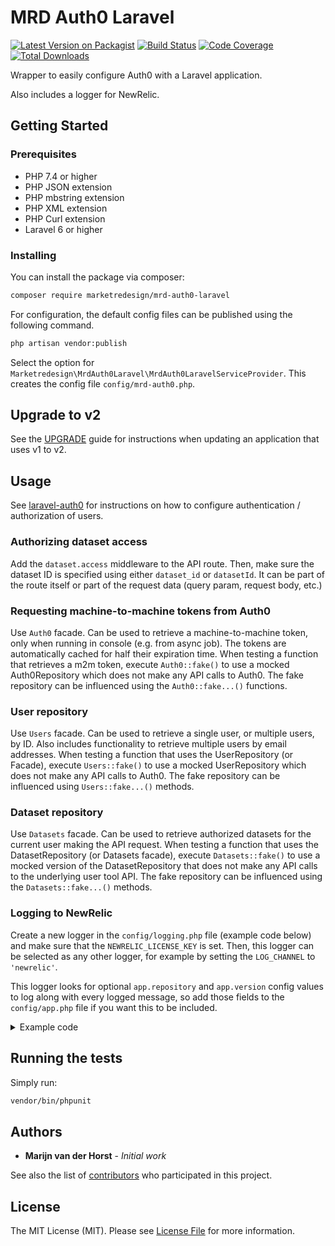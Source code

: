 # MRD Auth0 Laravel

[![Latest Version on Packagist](https://img.shields.io/packagist/v/marketredesign/mrd-auth0-laravel.svg?style=flat-square)](https://packagist.org/packages/marketredesign/mrd-auth0-laravel)
[![Build Status](https://img.shields.io/azure-devops/build/marketredesign/f65f3c91-a76b-44db-b3a7-3815b9938e01/19/master?style=flat-square)](https://dev.azure.com/marketredesign/Public%20Packages/_build?definitionId=19&_a=summary)
[![Code Coverage](https://img.shields.io/codecov/c/gh/marketredesign/mrd-auth0-laravel/master.svg?style=flat-square)](https://codecov.io/gh/marketredesign/mrd-auth0-laravel)
[![Total Downloads](https://img.shields.io/packagist/dt/marketredesign/mrd-auth0-laravel.svg?style=flat-square)](https://packagist.org/packages/marketredesign/mrd-auth0-laravel)

Wrapper to easily configure Auth0 with a Laravel application.

Also includes a logger for NewRelic.

## Getting Started

### Prerequisites

* PHP 7.4 or higher
* PHP JSON extension
* PHP mbstring extension
* PHP XML extension
* PHP Curl extension
* Laravel 6 or higher

### Installing

You can install the package via composer:

```bash
composer require marketredesign/mrd-auth0-laravel
```

For configuration, the default config files can be published using the following command.
```bash
php artisan vendor:publish
```
Select the option for `Marketredesign\MrdAuth0Laravel\MrdAuth0LaravelServiceProvider`. This creates the config file
`config/mrd-auth0.php`.

## Upgrade to v2
See the [UPGRADE](UPGRADE.md) guide for instructions when updating an application that uses v1 to v2.

## Usage
See [laravel-auth0](https://github.com/auth0/laravel-auth0) for instructions on how to configure 
authentication / authorization of users.

### Authorizing dataset access
Add the `dataset.access` middleware to the API route. Then, make sure the dataset ID is specified using either 
`dataset_id` or `datasetId`. It can be part of the route itself or part of the request data (query param, 
request body, etc.) 

### Requesting machine-to-machine tokens from Auth0
Use `Auth0` facade. Can be used to retrieve a machine-to-machine token, only when running in console (e.g. from async
job). The tokens are automatically cached for half their expiration time.
When testing a function that retrieves a m2m token, execute `Auth0::fake()` to use a mocked Auth0Repository which does
not make any API calls to Auth0. The fake repository can be influenced using the `Auth0::fake...()` functions.

### User repository
Use `Users` facade. Can be used to retrieve a single user, or multiple users, by ID.
Also includes functionality to retrieve multiple users by email addresses.
When testing a function that uses the UserRepository (or Facade), execute `Users::fake()` to use a mocked UserRepository
which does not make any API calls to Auth0. The fake repository can be influenced using `Users::fake...()` methods.

### Dataset repository
Use `Datasets` facade. Can be used to retrieve authorized datasets for the current user making the API request.
When testing a function that uses the DatasetRepository (or Datasets facade), execute `Datasets::fake()` to use a mocked
version of the DatasetRepository that does not make any API calls to the underlying user tool API. The fake repository
can be influenced using the `Datasets::fake...()` methods.

### Logging to NewRelic
Create a new logger in the `config/logging.php` file (example code below) and make sure that the `NEWRELIC_LICENSE_KEY`
is set. Then, this logger can be selected as any other logger, for example by setting the `LOG_CHANNEL` to `'newrelic'`.

This logger looks for optional `app.repository` and `app.version` config values to log along with every 
logged message, so add those fields to the `config/app.php` file if you want this to be included. 

<details>
<summary>Example code</summary>

Logger for in `config/logging.php`:
```php
'newrelic' => [
    'driver' => 'custom',
    'via' => \Marketredesign\MrdAuth0Laravel\Logging\NewRelicLogger::class,
    'license_key' => env('NEWRELIC_LICENSE_KEY'),
],
```

Optional `app.repository` and `app.version` config values for in `config/app.php`:
```php
    /*
    |--------------------------------------------------------------------------
    | Repository Name
    |--------------------------------------------------------------------------
    |
    | The name of the repository this application is an instance of.
    | Used for example when logging to NewRelic.
    |
    */
    'repository' => 'your-repository-name-here',
    
    /*
    |--------------------------------------------------------------------------
    | Application Version
    |--------------------------------------------------------------------------
    |
    | Version name of the code currently. When developing, this will be local.
    | When the code is being built, a version.txt document at the root should
    | be created containing the version number (or other build specification
    | such as the commit hash), which is then loaded into this config variable.
    |
    */
    'version' => file_exists('../version.txt') ? file('../version.txt')[0] : 'local',
```
</details>

## Running the tests

Simply run:

```bash
vendor/bin/phpunit
```

## Authors

* **Marijn van der Horst** - *Initial work*

See also the list of [contributors](https://github.com/marketredesign/mrd-auth0-laravel/contributors) who participated in this project.

## License

The MIT License (MIT). Please see [License File](LICENSE) for more information.
